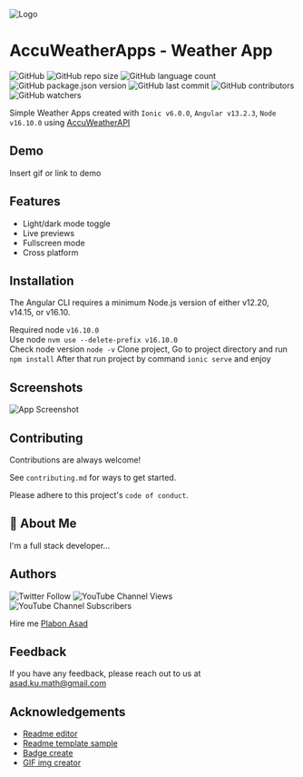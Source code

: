 
![Logo](https://dev-to-uploads.s3.amazonaws.com/uploads/articles/th5xamgrr6se0x5ro4g6.png)


# AccuWeatherApps - Weather App
![GitHub](https://img.shields.io/github/license/plabon-asad/AccuWeatherApps?color=green)
![GitHub repo size](https://img.shields.io/github/repo-size/plabon-asad/AccuWeatherApps)
![GitHub language count](https://img.shields.io/github/languages/count/plabon-asad/AccuWeatherApps)
![GitHub package.json version](https://img.shields.io/github/package-json/v/plabon-asad/AccuWeatherApps)
![GitHub last commit](https://img.shields.io/github/last-commit/plabon-asad/AccuWeatherApps)
![GitHub contributors](https://img.shields.io/github/contributors/plabon-asad/AccuWeatherApps)
![GitHub watchers](https://img.shields.io/github/watchers/plabon-asad/AccuWeatherApps?style=social)

Simple Weather Apps created with `Ionic v6.0.0`, `Angular v13.2.3`, `Node v16.10.0` using [AccuWeatherAPI](https://developer.accuweather.com/apis)


## Demo

Insert gif or link to demo


## Features

- Light/dark mode toggle
- Live previews
- Fullscreen mode
- Cross platform

## Installation

The Angular CLI requires a minimum Node.js version of either v12.20, v14.15, or v16.10.<br>

Required node `v16.10.0`<br>
Use node `nvm use --delete-prefix v16.10.0`<br>
Check node version `node -v`
Clone project,
Go to project directory and run `npm install`
After that run project by command `ionic serve` and enjoy


## Screenshots

![App Screenshot](https://via.placeholder.com/468x300?text=App+Screenshot+Here)


## Contributing

Contributions are always welcome!

See `contributing.md` for ways to get started.

Please adhere to this project's `code of conduct`.


## 🚀 About Me
I'm a full stack developer...


## Authors
![Twitter Follow](https://img.shields.io/twitter/follow/plabon_asad?style=social)
![YouTube Channel Views](https://img.shields.io/youtube/channel/views/UC1POl6JvACP_Vp8cVc2RDhA?style=social)
![YouTube Channel Subscribers](https://img.shields.io/youtube/channel/subscribers/UC1POl6JvACP_Vp8cVc2RDhA?style=social)

Hire me [Plabon Asad](https://www.fiverr.com/share/1V4Dz5)


## Feedback

If you have any feedback, please reach out to us at asad.ku.math@gmail.com


## Acknowledgements

 - [Readme editor](https://readme.so/editor)
 - [Readme template sample](https://github.com/matiassingers/awesome-readme)
 - [Badge create](https://shields.io/)
 - [GIF img creator](https://giphy.com/apps/giphycapture)
